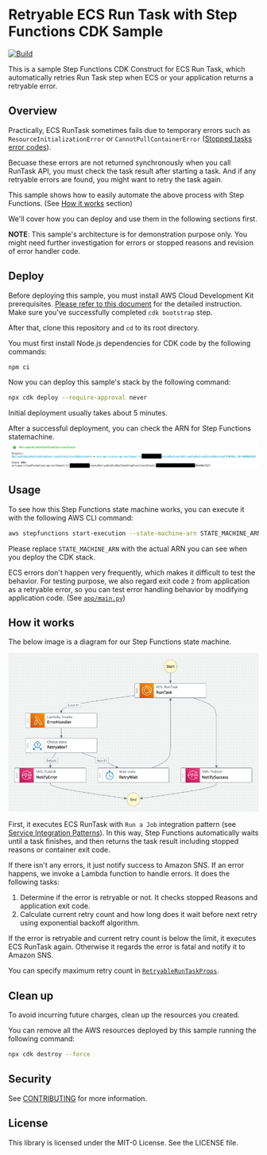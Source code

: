 # Retryable ECS Run Task with Step Functions CDK Sample
[![Build](https://github.com/aws-samples/retryable-ecs-run-task-step-functions/actions/workflows/build.yml/badge.svg)](https://github.com/aws-samples/retryable-ecs-run-task-step-functions/actions/workflows/build.yml)

This is a sample Step Functions CDK Construct for ECS Run Task, which automatically retries Run Task step when ECS or your application returns a retryable error.

## Overview
Practically, ECS RunTask sometimes fails due to temporary errors such as `ResourceInitializationError` or `CannotPullContainerError` ([Stopped tasks error codes](https://docs.aws.amazon.com/AmazonECS/latest/userguide/stopped-task-error-codes.html)).

Becuase these errors are not returned synchronously when you call RunTask API, you must check the task result after starting a task.
And if any retryable errors are found, you might want to retry the task again.

This sample shows how to easily automate the above process with Step Functions. (See [How it works](#how-it-works) section)

We'll cover how you can deploy and use them in the following sections first.

**NOTE**: This sample's architecture is for demonstration purpose only. You might need further investigation for errors or stopped reasons and revision of error handler code.


## Deploy
Before deploying this sample, you must install AWS Cloud Development Kit prerequisites. [Please refer to this document](https://docs.aws.amazon.com/cdk/latest/guide/getting_started.html) for the detailed instruction. Make sure you've successfully completed `cdk bootstrap` step.

After that, clone this repository and `cd` to its root directory.

You must first install Node.js dependencies for CDK code by the following commands:

```sh
npm ci
```

Now you can deploy this sample's stack by the following command:

```sh
npx cdk deploy --require-approval never
```

Initial deployment usually takes about 5 minutes.

After a successful deployment, you can check the ARN for Step Functions statemachine.
![stack output](img/stack_output.png)

## Usage
To see how this Step Functions state machine works, you can execute it with the following AWS CLI command:

```sh
aws stepfunctions start-execution --state-machine-arn STATE_MACHINE_ARN
```

Please replace `STATE_MACHINE_ARN` with the actual ARN you can see when you deploy the CDK stack.

ECS errors don't happen very frequently, which makes it difficult to test the behavior.
For testing purpose, we also regard exit code `2` from application as a retryable error, so you can test error handling behavior by modifying application code. (See [`app/main.py`](app/main.py))

## How it works
The below image is a diagram for our Step Functions state machine.

![statemachine](img/statemachine.png)

First, it executes ECS RunTask with `Run a Job` integration pattern (see [Service Integration Patterns](https://docs.aws.amazon.com/step-functions/latest/dg/connect-to-resource.html)). In this way, Step Functions automatically waits until a task finishes, and then returns the task result including stopped reasons or container exit code.

If there isn't any errors, it just notify success to Amazon SNS.
If an error happens, we invoke a Lambda function to handle errors. It does the following tasks:

1. Determine if the error is retryable or not. It checks stopped Reasons and application exit code.
2. Calculate current retry count and how long does it wait before next retry using exponential backoff algorithm.

If the error is retryable and current retry count is below the limit, it executes ECS RunTask again.
Otherwise it regards the error is fatal and notify it to Amazon SNS.

You can specify maximum retry count in [`RetryableRunTaskProps`](lib/construct/retryable-run-task.ts).

## Clean up
To avoid incurring future charges, clean up the resources you created.

You can remove all the AWS resources deployed by this sample running the following command:

```sh
npx cdk destroy --force
```

## Security

See [CONTRIBUTING](CONTRIBUTING.md#security-issue-notifications) for more information.

## License

This library is licensed under the MIT-0 License. See the LICENSE file.
